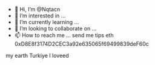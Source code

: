 - 👋 Hi, I’m @Nqtacn
- 👀 I’m interested in ...
- 🌱 I’m currently learning ...
- 💞️ I’m looking to collaborate on ...
- 📫 How to reach me ...
send me tips eth 0xD8E8f3174D2CEC3a92e635065f69499839deF60c
<!---
Nqtacn/Nqtacn is a ✨ special ✨ repository because its `README.md` (this file) appears on your GitHub profile.
You can click the Preview link to take a look at your changes.
--->
my earth Turkiye
I loveed
